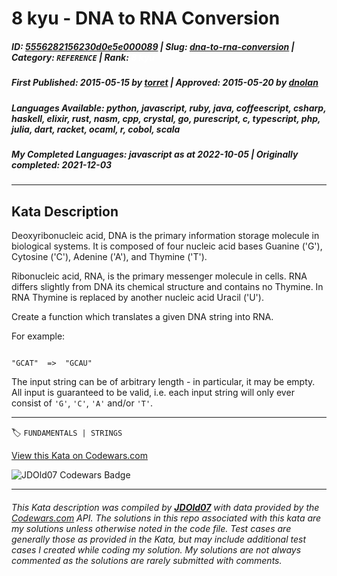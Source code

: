 # 8 kyu - DNA to RNA Conversion

##### **ID**: [5556282156230d0e5e000089](https://www.codewars.com/kata/5556282156230d0e5e000089) | **Slug**: [dna-to-rna-conversion](https://www.codewars.com/kata/5556282156230d0e5e000089) | **Category**: `REFERENCE` | **Rank**: <span style="color:white">8 kyu</span>

##### **First Published**: 2015-05-15 ***by*** [torret](https://www.codewars.com/users/torret) | **Approved**: 2015-05-20 ***by*** [dnolan](https://www.codewars.com/users/dnolan)

##### **Languages Available**: python, javascript, ruby, java, coffeescript, csharp, haskell, elixir, rust, nasm, cpp, crystal, go, purescript, c, typescript, php, julia, dart, racket, ocaml, r, cobol, scala

##### **My Completed Languages**: javascript ***as at*** 2022-10-05 | **Originally completed**: 2021-12-03

---

## Kata Description


Deoxyribonucleic acid, DNA is the primary information storage molecule in biological systems. It is composed of four nucleic acid bases Guanine ('G'), Cytosine ('C'), Adenine ('A'), and Thymine ('T'). 



Ribonucleic acid, RNA, is the primary messenger molecule in cells. RNA differs slightly from DNA its chemical structure and contains no Thymine. In RNA Thymine is replaced by another nucleic acid Uracil ('U').



Create a function which translates a given DNA string into RNA.



For example:



```

"GCAT"  =>  "GCAU"

```



The input string can be of arbitrary length - in particular, it may be empty.  All input is guaranteed to be valid, i.e. each input string will only ever consist of `'G'`, `'C'`, `'A'` and/or `'T'`.

---


🏷 `FUNDAMENTALS | STRINGS`


[View this Kata on Codewars.com](https://www.codewars.com/kata/5556282156230d0e5e000089)

![](https://www.codewars.com/users/jdold07/badges/large "JDOld07 Codewars Badge")

---

###### *This Kata description was compiled by [**JDOld07**](https://tpstech.dev) with data provided by the [Codewars.com](https://www.codewars.com) API.  The solutions in this repo associated with this kata are my solutions unless otherwise noted in the code file.  Test cases are generally those as provided in the Kata, but may include additional test cases I created while coding my solution.  My solutions are not always commented as the solutions are rarely submitted with comments.*
